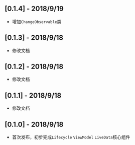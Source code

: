 ## [0.1.4] - 2018/9/19

* 增加`ChangeObservable`类

## [0.1.3] - 2018/9/18

* 修改文档

## [0.1.2] - 2018/9/18

* 修改文档

## [0.1.1] - 2018/9/18

* 修改文档

## [0.1.0] - 2018/9/18

* 首次发布，初步完成`Lifecycle` `ViewModel` `LiveData`核心组件
